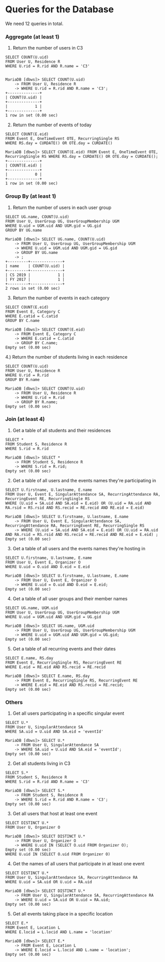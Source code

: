 # Queries for the Database

We need 12 queries in total.

### Aggregate (at least 1)

1) Return the number of users in C3

```
SELECT COUNT(U.uid)
FROM User U, Residence R
WHERE U.rid = R.rid AND R.name = 'C3'


MariaDB [dbws]> SELECT COUNT(U.uid)
    -> FROM User U, Residence R
    -> WHERE U.rid = R.rid AND R.name = 'C3';
+--------------+
| COUNT(U.uid) |
+--------------+
|            1 |
+--------------+
1 row in set (0.00 sec)

```


2) Return the number of events of today

```
SELECT COUNT(E.eid)
FROM Event E, OneTimeEvent OTE, RecurringSingle RS
WHERE RS.day = CURDATE() OR OTE.day = CURDATE()

MariaDB [dbws]> SELECT COUNT(E.eid) FROM Event E, OneTimeEvent OTE, RecurringSingle RS WHERE RS.day = CURDATE() OR OTE.day = CURDATE();
+--------------+
| COUNT(E.eid) |
+--------------+
|            0 |
+--------------+
1 row in set (0.00 sec)
```

### Group By (at least 1)
1) Return the number of users in each user group

```
SELECT UG.name, COUNT(U.uid)
FROM User U, UserGroup UG, UserGroupMembership UGM
WHERE U.uid = UGM.uid AND UGM.gid = UG.gid
GROUP BY UG.name

MariaDB [dbws]> SELECT UG.name, COUNT(U.uid)
    -> FROM User U, UserGroup UG, UserGroupMembership UGM
    -> WHERE U.uid = UGM.uid AND UGM.gid = UG.gid
    -> GROUP BY UG.name
    -> ;
+---------+--------------+
| name    | COUNT(U.uid) |
+---------+--------------+
| CS 2019 |            1 |
| FY 2017 |            1 |
+---------+--------------+
2 rows in set (0.00 sec)

```

3) Return the number of events in each category

```
SELECT COUNT(E.eid)
FROM Event E, Category C
WHERE E.catid = C.catid
GROUP BY C.name

MariaDB [dbws]> SELECT COUNT(E.eid)
    -> FROM Event E, Category C
    -> WHERE E.catid = C.catid
    -> GROUP BY C.name;
Empty set (0.00 sec)
```

4.) Return the number of students living in each residence

```
SELECT COUNT(U.uid)
FROM User U, Residence R
WHERE U.rid = R.rid 
GROUP BY R.name

MariaDB [dbws]> SELECT COUNT(U.uid)
    -> FROM User U, Residence R
    -> WHERE U.rid = R.rid 
    -> GROUP BY R.name;
Empty set (0.00 sec)
```

### Join (at least 4)
1) Get a table of all students and their residences

```
SELECT *
FROM Student S, Residence R
WHERE S.rid = R.rid

MariaDB [dbws]> SELECT *
    -> FROM Student S, Residence R
    -> WHERE S.rid = R.rid;
Empty set (0.00 sec)
```

2) Get a table of all users and the events names they're participating in

```
SELECT U.firstname, U.lastname, E.name
FROM User U, Event E, SingularAttendance SA, RecurringAttendance RA, RecurringEvent RE, RecurringSingle RS
WHERE (U.uid = SA.uid AND SA.eid = E.eid) OR (U.uid = RA.uid AND RA.rsid = RS.rsid AND RS.recid = RE.recid AND RE.eid = E.eid) 

MariaDB [dbws]> SELECT U.firstname, U.lastname, E.name
    -> FROM User U, Event E, SingularAttendance SA, RecurringAttendance RA, RecurringEvent RE, RecurringSingle RS
    -> WHERE (U.uid = SA.uid AND SA.eid = E.eid) OR (U.uid = RA.uid AND RA.rsid = RS.rsid AND RS.recid = RE.recid AND RE.eid = E.eid) ;
Empty set (0.00 sec)
```

3) Get a table of all users and the events names they're hosting in

```
SELECT U.firstname, U.lastname, E.name
FROM User U, Event E, Organizer O
WHERE U.uid = O.uid AND O.eid = E.eid

MariaDB [dbws]> SELECT U.firstname, U.lastname, E.name
    -> FROM User U, Event E, Organizer O
    -> WHERE U.uid = O.uid AND O.eid = E.eid;
Empty set (0.00 sec)
```
4) Get a table of all user groups and their member names

```
SELECT UG.name, UGM.uid
FROM User U, UserGroup UG, UserGroupMembership UGM
WHERE U.uid = UGM.uid AND UGM.gid = UG.gid

MariaDB [dbws]> SELECT UG.name, UGM.uid
    -> FROM User U, UserGroup UG, UserGroupMembership UGM
    -> WHERE U.uid = UGM.uid AND UGM.gid = UG.gid;
Empty set (0.00 sec)
```
5) Get a table of all recurring events and their dates

```
SELECT E.name, RS.day
FROM Event E, RecurringSingle RS, RecurringEvent RE
WHERE E.eid = RE.eid AND RS.recid = RE.recid

MariaDB [dbws]> SELECT E.name, RS.day
    -> FROM Event E, RecurringSingle RS, RecurringEvent RE
    -> WHERE E.eid = RE.eid AND RS.recid = RE.recid;
Empty set (0.00 sec)
```
### Others
1) Get all users participating in a specific singular event

```
SELECT U.*
FROM User U, SingularAttendance SA
WHERE SA.uid = U.uid AND SA.eid = 'eventId'

MariaDB [dbws]> SELECT U.*
    -> FROM User U, SingularAttendance SA
    -> WHERE SA.uid = U.uid AND SA.eid = 'eventId';
Empty set (0.00 sec)
```

2) Get all students living in C3

```
SELECT S.*
FROM Student S, Residence R
WHERE S.rid = R.rid AND R.name = 'C3'

MariaDB [dbws]> SELECT S.*
    -> FROM Student S, Residence R
    -> WHERE S.rid = R.rid AND R.name = 'C3';
Empty set (0.00 sec)
```

3) Get all users that host at least one event

```
SELECT DISTINCT U.*
FROM User U, Organizer O

MariaDB [dbws]> SELECT DISTINCT U.*
    -> FROM User U, Organizer O
    -> WHERE U.uid IN (SELECT O.uid FROM Organizer O);
Empty set (0.00 sec)
WHERE U.uid IN (SELECT O.uid FROM Organizer O)
```

4) Get the names of all users that participate in at least one event

```
SELECT DISTINCT U.*
FROM User U, SingularAttendance SA, RecurringAttendance RA
WHERE U.uid = SA.uid OR U.uid = RA.uid

MariaDB [dbws]> SELECT DISTINCT U.*
    -> FROM User U, SingularAttendance SA, RecurringAttendance RA
    -> WHERE U.uid = SA.uid OR U.uid = RA.uid;
Empty set (0.00 sec)
```

5) Get all events taking place in a specific location

```
SELECT E.*
FROM Event E, Location L
WHERE E.locid = L.locid AND L.name = 'location'

MariaDB [dbws]> SELECT E.*
    -> FROM Event E, Location L
    -> WHERE E.locid = L.locid AND L.name = 'location';
Empty set (0.00 sec)
```
